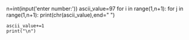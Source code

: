 n=int(input('enter number:'))
ascii_value=97
for i in range(1,n+1):
    for j in range(1,n+1):
        print(chr(ascii_value),end=" ")
        
    ascii_value+=1
    print("\n")
